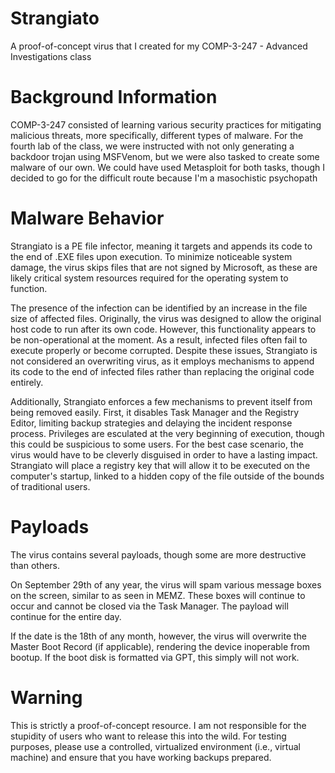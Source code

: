 # Strangiato
A proof-of-concept virus that I created for my COMP-3-247 - Advanced Investigations class

# Background Information
COMP-3-247 consisted of learning various security practices for mitigating malicious threats, more specifically, different types of malware. For the fourth lab of the class, we were instructed with not only generating a backdoor trojan using MSFVenom, but we were also tasked to create some malware of our own. We could have used Metasploit for both tasks, though I decided to go for the difficult route because I'm a masochistic psychopath

# Malware Behavior
Strangiato is a PE file infector, meaning it targets and appends its code to the end of .EXE files upon execution. To minimize noticeable system damage, the virus skips files that are not signed by Microsoft, as these are likely critical system resources required for the operating system to function.

The presence of the infection can be identified by an increase in the file size of affected files. Originally, the virus was designed to allow the original host code to run after its own code. However, this functionality appears to be non-operational at the moment. As a result, infected files often fail to execute properly or become corrupted. Despite these issues, Strangiato is not considered an overwriting virus, as it employs mechanisms to append its code to the end of infected files rather than replacing the original code entirely.

Additionally, Strangiato enforces a few mechanisms to prevent itself from being removed easily. First, it disables Task Manager and the Registry Editor, limiting backup strategies and delaying the incident response process. Privileges are esculated at the very beginning of execution, though this could be suspicious to some users. For the best case scenario, the virus would have to be cleverly disguised in order to have a lasting impact. Strangiato will place a registry key that will allow it to be executed on the computer's startup, linked to a hidden copy of the file outside of the bounds of traditional users.

# Payloads
The virus contains several payloads, though some are more destructive than others.

On September 29th of any year, the virus will spam various message boxes on the screen, similar to as seen in MEMZ. These boxes will continue to occur and cannot be closed via the Task Manager. The payload will continue for the entire day.

If the date is the 18th of any month, however, the virus will overwrite the Master Boot Record (if applicable), rendering the device inoperable from bootup. If the boot disk is formatted via GPT, this simply will not work.

# Warning
This is strictly a proof-of-concept resource. I am not responsible for the stupidity of users who want to release this into the wild. For testing purposes, please use a controlled, virtualized environment (i.e., virtual machine) and ensure that you have working backups prepared.

